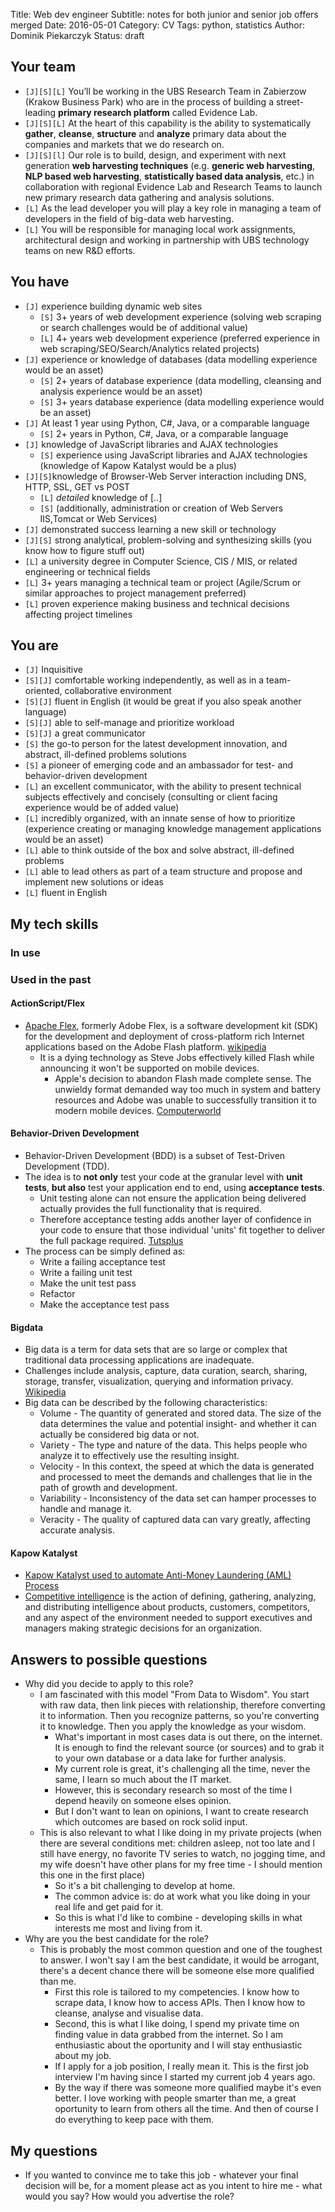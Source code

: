 Title: Web dev engineer
Subtitle: notes for both junior and senior job offers merged
Date: 2016-05-01
Category: CV
Tags: python, statistics
Author: Dominik Piekarczyk
Status: draft


## Your team ##

* `[J][S][L]` You’ll be working in the UBS Research Team in Zabierzow (Krakow Business Park) who are in the process of building
a street-leading **primary research platform** called Evidence Lab.
* `[J][S][L]` At the heart of this capability is the ability  to systematically **gather**, **cleanse**, **structure** and **analyze**
primary data about the companies and markets that we do research on.
* `[J][S][l]` Our role is to build, design, and experiment with next generation **web harvesting techniques**
(e.g. **generic web harvesting**, **NLP based web harvesting**, **statistically based data analysis**, etc.) in collaboration
with regional Evidence Lab and Research Teams to launch new primary research data gathering and analysis solutions.
* `[L]` As the lead developer you will play a key role in managing a team of developers in the field of big-data
    web harvesting.
* `[L]` You will be responsible for managing local work assignments, architectural design and working in partnership with UBS technology teams on new R&D efforts.


## You have ##

* `[J]` experience building dynamic web sites
    * `[S]` 3+ years of web development experience (solving web scraping or search challenges would be of additional value)
    * `[L]` 4+ years web development experience (preferred experience in web scraping/SEO/Search/Analytics related projects)
* `[J]` experience or knowledge of databases (data modelling experience would be an asset)
    * `[S]` 2+ years of database experience (data modelling, cleansing and analysis experience would be an asset)
    * `[S]` 3+ years database experience (data modelling experience would be an asset)
* `[J]` At least 1 year using Python, C#, Java, or a comparable language
    * `[S]` 2+ years in Python, C#, Java, or a comparable language
* `[J]` knowledge of JavaScript libraries and AJAX technologies
    * `[S]` experience using JavaScript libraries and AJAX technologies (knowledge of Kapow Katalyst would be a plus)
* `[J][S]`knowledge of Browser-Web Server interaction including DNS, HTTP, SSL, GET vs POST
    * `[L]` *detailed* knowledge of [..]
    * `[S]` (additionally, administration or creation of Web Servers IIS,Tomcat or Web Services)
* `[J]` demonstrated success learning a new skill or technology
* `[J][S]` strong analytical, problem-solving and synthesizing skills (you know how to figure stuff out)
* `[L]` a university degree in Computer Science, CIS / MIS, or related engineering or technical fields
* `[L]` 3+ years managing a technical team or project (Agile/Scrum or similar approaches to project management preferred)
* `[L]` proven experience making business and technical decisions affecting project timelines

## You are ##

* `[J]` Inquisitive
* `[S][J]` comfortable working independently, as well as in a team-oriented, collaborative environment
* `[S][J]` fluent in English (it would be great if you also speak another language)
* `[S][J]` able to self-manage and prioritize workload
* `[S][J]` a great communicator
* `[S]` the go-to person for the latest development innovation, and abstract, ill-defined problems solutions
* `[S]` a pioneer of emerging code and an ambassador for test- and behavior-driven development
* `[L]` an excellent communicator, with the ability to present technical subjects effectively and concisely (consulting or client facing experience would be of added value)
* `[L]` incredibly organized, with an innate sense of how to prioritize (experience creating or managing knowledge management applications would be an asset)
* `[L]` able to think outside of the box and solve abstract, ill-defined problems
* `[L]` able to lead others as part of a team structure and propose and implement new solutions or ideas
* `[L]` fluent in English



## My tech skills

### In use

### Used in the past

#### ActionScript/Flex

* [Apache Flex](http://flex.apache.org/), formerly Adobe Flex, is a software development kit (SDK) for the development
and deployment of cross-platform rich Internet applications based on the Adobe Flash platform.
[wikipedia](https://en.wikipedia.org/wiki/Apache_Flex)
    * It is a dying technology as Steve Jobs effectively killed Flash while announcing it won't be supported on mobile devices.
        * Apple's decision to abandon Flash made complete sense. The unwieldy format demanded way too much in system and
        battery resources and Adobe was unable to successfully transition it to modern mobile devices.
        [Computerworld](http://www.computerworld.com/article/2599798/apple-ios/apple-ios-how-to-run-flash-on-your-ipad-if-you-must.html)


#### Behavior-Driven Development

* Behavior-Driven Development (BDD) is a subset of Test-Driven Development (TDD).
* The idea is to **not only** test your code at the granular level with **unit tests**,
    **but also** test your application end to end, using **acceptance tests**.
    * Unit testing alone can not ensure the application being delivered actually provides the full functionality that is required.
    * Therefore acceptance testing adds another layer of confidence in your code to ensure that those individual 'units' fit together to deliver the full package required.
    [Tutsplus](http://code.tutsplus.com/tutorials/behavior-driven-development-in-python--net-26547)
* The process can be simply defined as:
    * Write a failing acceptance test
    * Write a failing unit test
    * Make the unit test pass
    * Refactor
    * Make the acceptance test pass

#### Bigdata

* Big data is a term for data sets that are so large or complex that traditional data processing applications are inadequate.
* Challenges include analysis, capture, data curation, search, sharing, storage, transfer, visualization, querying and information privacy. [Wikipedia](https://en.wikipedia.org/wiki/Big_data)
* Big data can be described by the following characteristics:
    * Volume - The quantity of generated and stored data. The size of the data determines the value and potential insight- and whether it can actually be considered big data or not.
    * Variety - The type and nature of the data. This helps people who analyze it to effectively use the resulting insight.
    * Velocity - In this context, the speed at which the data is generated and processed to meet the demands and challenges that lie in the path of growth and development.
    * Variability - Inconsistency of the data set can hamper processes to handle and manage it.
    * Veracity - The quality of captured data can vary greatly, affecting accurate analysis.

#### <a name="kapow"></a>Kapow Katalyst

* [Kapow Katalyst used to automate Anti-Money Laundering (AML) Process](https://www.youtube.com/watch?v=1z-KytMD_Cs)
* [Competitive intelligence](https://en.wikipedia.org/wiki/Competitive_intelligence) is the action of defining, gathering,
analyzing, and distributing intelligence about products, customers, competitors, and any aspect of the environment needed
to support executives and managers making strategic decisions for an organization.


## Answers to possible questions ##

* Why did you decide to apply to this role?
    * I am fascinated with this model "From Data to Wisdom". You start with raw data, then link pieces with relationship, therefore converting it to information. Then you recognize patterns, so you're converting it to knowledge. Then you apply the knowledge as your wisdom.
        * What's important in most cases data is out there, on the internet. It is enough to find the relevant source (or sources) and to grab it to your own database or a data lake for further analysis.
        * My current role is great, it's challenging all the time, never the same, I learn so much about the IT market. 
        * However, this is secondary research so most of the time I depend heavily on someone elses opinion. 
        * But I don't want to lean on opinions, I want to create research which outcomes are based on rock solid input.
    * This is also relevant to what I like doing in my private projects (when there are several conditions met: children asleep, not too late and I still have energy, no favorite TV series to watch, no jogging time, and my wife doesn't have other plans for my free time - I should mention this one in the first place)
        * So it's a bit challenging to develop at home. 
        * The common advice is: do at work what you like doing in your real life and get paid for it. 
        * So this is what I'd like to combine - developing skills in what interests me most and living from it.
* Why are you the best candidate for the role?
    * This is probably the most common question and one of the toughest to answer. I won't say I am the best candidate, it would be arrogant, there's a decent chance there will be someone else more qualified than me.
        * First this role is tailored to my competencies. I know how to scrape data, I know how to access APIs. Then I know how to cleanse, analyse and visualise data.
        * Second, this is what I like doing, I spend my private time on finding value in data grabbed from the internet. So I am enthusiastic about the oportunity and I will stay enthusiastic about my job.
        * If I apply for a job position, I really mean it. This is the first job interview I'm having since I started my current job 4 years ago.
        * By the way if there was someone more qualified maybe it's even better. I love working with people smarter than me, a great oportunity to learn from others all the time. And then of course I do everything to keep pace with them.



## My questions ##

* If you wanted to convince me to take this job -
    whatever your final decision will be, for a moment please act as you intent to hire me -
    what would you say? How would you advertise the role?